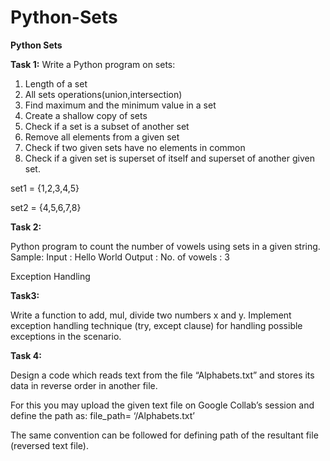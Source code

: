 # Python-Sets

**Python Sets**

**Task 1:**
Write a Python program on sets:
1. Length of a set
2. All sets operations(union,intersection)
3. Find maximum and the minimum value in a set
4. Create a shallow copy of sets
5. Check if a set is a subset of another set
6. Remove all elements from a given set
7. Check if two given sets have no elements in common
8. Check if a given set is superset of itself and superset of another given set.

set1 = {1,2,3,4,5}

set2 = {4,5,6,7,8}

**Task 2:**

Python program to count the number of vowels using sets in a given string.
Sample:
Input : Hello World
Output : No. of vowels : 3

Exception Handling 

**Task3:** 

Write a function to add, mul, divide two numbers x and y. Implement exception handling
technique (try, except clause) for handling possible exceptions in the scenario.

**Task 4:**

Design a code which reads text from the file “Alphabets.txt” and stores its data in reverse order in another file.

For this you may upload the given text file on Google Collab’s session and define the path as: file_path= ‘/Alphabets.txt’

The same convention can be followed for defining path of the resultant file (reversed text file).
